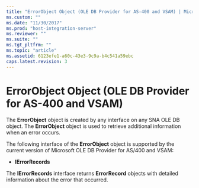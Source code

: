 ```yaml
---
title: "ErrorObject Object (OLE DB Provider for AS-400 and VSAM) | Microsoft Docs"
ms.custom: ""
ms.date: "11/30/2017"
ms.prod: "host-integration-server"
ms.reviewer: ""
ms.suite: ""
ms.tgt_pltfrm: ""
ms.topic: "article"
ms.assetid: 6123efe1-a60c-43e3-9c9a-b4c541a59ebc
caps.latest.revision: 3
---
```

# ErrorObject Object (OLE DB Provider for AS-400 and VSAM)
The **ErrorObject** object is created by any interface on any SNA OLE DB object. The **ErrorObject** object is used to retrieve additional information when an error occurs.  
  
 The following interface of the **ErrorObject** object is supported by the current version of Microsoft OLE DB Provider for AS/400 and VSAM:  
  
-   **IErrorRecords**  
  
 The **IErrorRecords** interface returns **ErrorRecord** objects with detailed information about the error that occurred.